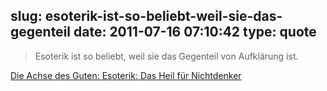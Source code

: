 slug: esoterik-ist-so-beliebt-weil-sie-das-gegenteil
date: 2011-07-16 07:10:42
type: quote
---

> Esoterik ist so beliebt, weil sie das Gegenteil von Aufklärung ist.

[Die Achse des Guten: Esoterik: Das Heil für Nichtdenker](http://www.achgut.com/dadgdx/index.php/dadgd/article/esoterik_das_heil_heil_fuer_nichtdenker/)
